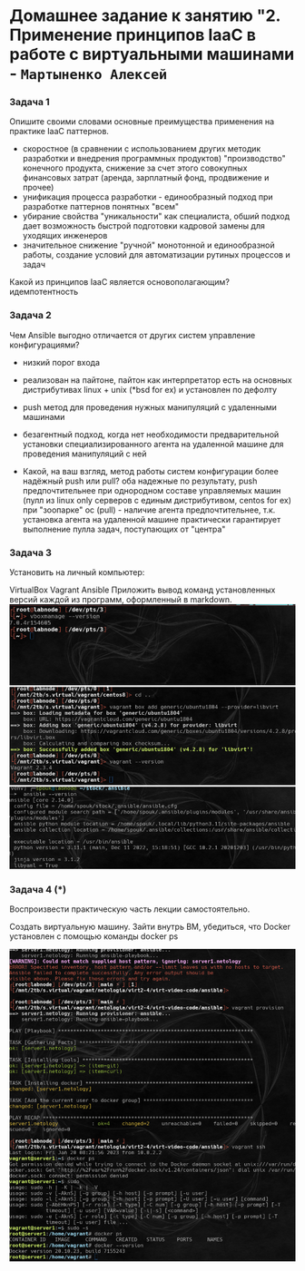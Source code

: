 # Домашнее задание к занятию "2. Применение принципов IaaC в работе с виртуальными машинами - `Мартыненко Алексей`

### Задача 1

Опишите своими словами основные преимущества применения на практике IaaC паттернов.
+ скоростное (в сравнении с использованием других методик разработки и внедрения программных продуктов)
"производство" конечного продукта, снижение за счет этого совокупных финансовых затрат (аренда, зарплатный фонд, продвижение и прочее)
+ унификация процесса разработки - единообразный подход при разработке паттернов понятных "всем"   
+ убирание свойства "уникальности" как специалиста, обший подход дает возможность быстрой подготовки кадровой замены для уходящих инженеров
+ значительное снижение "ручной" монотонной и единообразной работы, создание условий для автоматизации рутиных процессов и задач

Какой из принципов IaaC является основополагающим?
идемпотентность 

### Задача 2

Чем Ansible выгодно отличается от других систем управление конфигурациями?
+ низкий порог входа
+ реализован на пайтоне, пайтон как интерпретатор есть на основных дистрибутивах linux + unix (*bsd for ex) и установлен по дефолту
+ push метод для проведения нужных манипуляций с удаленными машинами
+ безагентный подход, когда нет необходимости предварительной установки специализированного агента на удаленной машине для проведения манипуляций с ней 

+ Какой, на ваш взгляд, метод работы систем конфигурации более надёжный push или pull?
оба надежные по результату, push предпочтительнее при однородном составе управляемых машин (пулл из linux only серверов с единым дистрибутивом, centos for ex)
при "зоопарке" ос (pull) -  наличие агента предпочтительнее, т.к. установка агента на удаленной машине практически гарантирует выполнение пулла задач, поступающих от "центра"


### Задача 3

Установить на личный компьютер:

VirtualBox
Vagrant
Ansible
Приложить вывод команд установленных версий каждой из программ, оформленный в markdown.
![3-3](img/3-3.png)
![3-2](img/3-2.png)
![3-1](img/3-1.png)


### Задача 4 (*)

Воспроизвести практическую часть лекции самостоятельно.

Создать виртуальную машину.
Зайти внутрь ВМ, убедиться, что Docker установлен с помощью команды
docker ps

![4-1](img/4-1.png)

